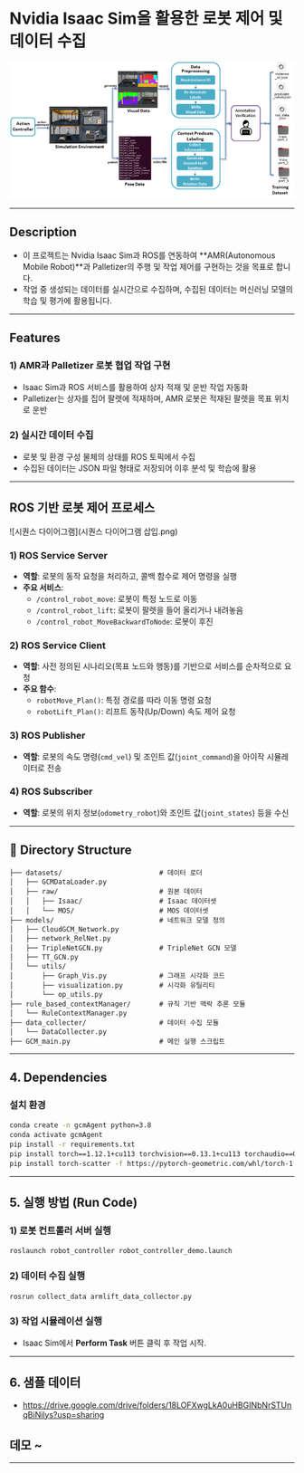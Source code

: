 # Nvidia Isaac Sim을 활용한 로봇 제어 및 데이터 수집

![Data Collector Structure](assets/DataCollector.png)

---

## Description
- 이 프로젝트는 Nvidia Isaac Sim과 ROS를 연동하여 **AMR(Autonomous Mobile Robot)**과 Palletizer의 주행 및 작업 제어를 구현하는 것을 목표로 합니다.
- 작업 중 생성되는 데이터를 실시간으로 수집하며, 수집된 데이터는 머신러닝 모델의 학습 및 평가에 활용됩니다.

---

## Features

### 1) AMR과 Palletizer 로봇 협업 작업 구현
- Isaac Sim과 ROS 서비스를 활용하여 상자 적재 및 운반 작업 자동화
- Palletizer는 상자를 집어 팔렛에 적재하며, AMR 로봇은 적재된 팔렛을 목표 위치로 운반

### 2) 실시간 데이터 수집
- 로봇 및 환경 구성 물체의 상태를 ROS 토픽에서 수집
- 수집된 데이터는 JSON 파일 형태로 저장되어 이후 분석 및 학습에 활용

---

## ROS 기반 로봇 제어 프로세스

![시퀀스 다이어그램](시퀀스 다이어그램 삽입.png)

### 1) ROS Service Server
- **역할**: 로봇의 동작 요청을 처리하고, 콜백 함수로 제어 명령을 실행
- **주요 서비스**:
  - `/control_robot_move`: 로봇이 특정 노드로 이동
  - `/control_robot_lift`: 로봇이 팔렛을 들어 올리거나 내려놓음
  - `/control_robot_MoveBackwardToNode`: 로봇이 후진

### 2) ROS Service Client
- **역할**: 사전 정의된 시나리오(목표 노드와 행동)를 기반으로 서비스를 순차적으로 요청
- **주요 함수**:
  - `robotMove_Plan()`: 특정 경로를 따라 이동 명령 요청
  - `robotLift_Plan()`: 리프트 동작(Up/Down) 속도 제어 요청

### 3) ROS Publisher
- **역할**: 로봇의 속도 명령(`cmd_vel`) 및 조인트 값(`joint_command`)을 아이작 시뮬레이터로 전송

### 4) ROS Subscriber
- **역할**: 로봇의 위치 정보(`odometry_robot`)와 조인트 값(`joint_states`) 등을 수신

---

## 📂 Directory Structure

    ├── datasets/                        # 데이터 로더
    │   ├── GCMDataLoader.py             
    │   ├── raw/                         # 원본 데이터
    │   │   ├── Isaac/                   # Isaac 데이터셋
    │   │   └── MOS/                     # MOS 데이터셋
    ├── models/                          # 네트워크 모델 정의
    │   ├── CloudGCM_Network.py          
    │   ├── network_RelNet.py            
    │   ├── TripleNetGCN.py              # TripleNet GCN 모델
    │   ├── TT_GCN.py                    
    │   └── utils/                       
    │       ├── Graph_Vis.py             # 그래프 시각화 코드
    │       ├── visualization.py         # 시각화 유틸리티
    │       └── op_utils.py              
    ├── rule_based_contextManager/       # 규칙 기반 맥락 추론 모듈
    │   └── RuleContextManager.py        
    ├── data_collecter/                  # 데이터 수집 모듈
    │   └── DataCollecter.py             
    ├── GCM_main.py                      # 메인 실행 스크립트

---

## 4. Dependencies

### 설치 환경
```bash
conda create -n gcmAgent python=3.8
conda activate gcmAgent
pip install -r requirements.txt
pip install torch==1.12.1+cu113 torchvision==0.13.1+cu113 torchaudio==0.12.1 --extra-index-url https://download.pytorch.org/whl/cu113
pip install torch-scatter -f https://pytorch-geometric.com/whl/torch-1.12.1+cu113.html
```

---

## 5. 실행 방법 (Run Code)

### 1) 로봇 컨트롤러 서버 실행
```bash
roslaunch robot_controller robot_controller_demo.launch
```

### 2) 데이터 수집 실행
```bash
rosrun collect_data armlift_data_collector.py
```

### 3) 작업 시뮬레이션 실행
- Isaac Sim에서 **Perform Task** 버튼 클릭 후 작업 시작.

---

## 6. 샘플 데이터
- https://drive.google.com/drive/folders/18LOFXwgLkA0uHBGINbNrSTUnqBiNilys?usp=sharing

## 데모 ~

---